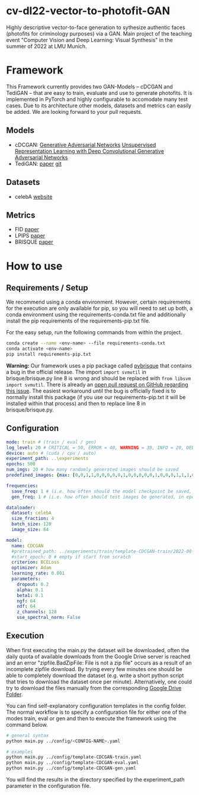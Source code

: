 # cv-dl22-vector-to-photofit-GAN
Highly descriptive vector-to-face generation to sythesize authentic faces (photofits for criminology purposes) via a GAN. Main project of the  teaching event "Computer Vision and Deep Learning: Visual Synthesis" in the summer of 2022 at LMU Munich.

# Framework
This Framework currently provides two GAN-Models – cDCGAN and TediGAN – that are easy to train, evaluate and use to generate photofits. It is implemented in PyTorch and highly configurable to accomodate many test cases. Due to its architecture other models, datasets and metrics can easily be added. We are looking forward to your pull requests.
## Models
- cDCGAN: [Generative Adversarial Networks](https://arxiv.org/abs/1406.2661) [Unsupervised Representation Learning with Deep Convolutional Generative Adversarial Networks](https://arxiv.org/abs/1511.06434)
- TediGAN: [paper](https://arxiv.org/abs/2012.03308) [git](https://github.com/IIGROUP/TediGAN)
## Datasets
- celebA [website](https://mmlab.ie.cuhk.edu.hk/projects/CelebA.html)
## Metrics
- FID [paper](https://proceedings.neurips.cc/paper/2017/hash/8a1d694707eb0fefe65871369074926d-Abstract.htm)
- LPIPS [paper](https://arxiv.org/abs/1801.03924)
- BRISQUE [paper](https://ieeexplore.ieee.org/document/6272356)
# How to use
## Requirements / Setup
We recommend using a conda environment.
However, certain requirements for the execution are only available for pip, so you will need to set up both, a conda
environment using the requirements-conda.txt file and additionally install the pip requirements of the
requirements-pip.txt file.

For the easy setup, run the following commands from within the project. 

```bash
conda create --name <env-name> --file requirements-conda.txt
conda activate <env-name>
pip install requirements-pip.txt
```

**Warning:** Our framework uses a pip package called [pybrisque](https://pypi.org/project/pybrisque/) that contains a bug in
the official release. The import `import svmutil` in brisque/brisque.py line 8 is wrong and should be replaced with
`from libsvm import svmutil`. There is already an
[open pull request on GitHub regarding this issue](https://github.com/bukalapak/pybrisque/pull/14).
The easiest workaround until the bug is officially fixed is to normally install this package
(if you use our requirements-pip.txt it will be installed within that process) and then to replace line 8 in
brisque/brisque.py.

## Configuration
```yaml
mode: train # (train / eval / gen)
log_level: 20 # CRITICAL = 50, ERROR = 40, WARNING = 30, INFO = 20, DEBUG = 10, NOTSET = 0
device: auto # (cuda / cpu / auto)
experiment_path: ..\experiments
epochs: 500
num_imgs: 20 # how many randomly generated images should be saved
predefined_images: {max: [0,0,1,1,0,0,0,0,0,1,0,0,0,0,0,1,0,0,0,1,1,1,0,0,1,0,1,0,0,0,0,1,0,0,0,0,0,0,0,1], daniel: [0,1,1,1,0,0,0,1,0,0,0,1,0,0,0,0,0,0,0,0,1,1,0,0,1,0,1,0,1,0,0,1,0,0,0,0,0,0,0,1]}

frequencies:
  save_freq: 1 # (i.e. how often should the model checkpoint be saved, in epochs)
  gen_freq: 1 # (i.e. how often should test images be generated, in epochs)

dataloader:
  dataset: celebA
  size_fraction: 4
  batch_size: 128
  image_size: 64

model:
  name: CDCGAN
  #pretrained_path: ../experiments/train/template-CDCGAN-train/2022-08-10-10-08-52 # empty if start from scratch
  #start_epoch: 0 # empty if start from scratch
  criterion: BCELoss
  optimizer: Adam
  learning_rate: 0.001
  parameters:
    dropout: 0.2
    alpha: 0.1
    beta1: 0.1
    ngf: 64
    ndf: 64
    z_channels: 128
    use_spectral_norm: False
```

## Execution
When first executing the main.py the dataset will be downloaded, often the daily quota of available downloads from the
Google Drive server is reached and an error "zipfile.BadZipFile: File is not a zip file" occurs as a result of an
incomplete zipfile download. By trying every few minutes one should be able to completely download the dataset
(e.g. write a short python script that tries to download the dataset once per minute).
Alternatively, one could try to download the files manually from the corresponding
[Google Drive Folder](https://drive.google.com/drive/folders/0B7EVK8r0v71pTUZsaXdaSnZBZzg?resourcekey=0-rJlzl934LzC-Xp28GeIBzQ).

You can find self-explanatory configuration templates in the config folder.
The normal workflow is to specify a configuration file for either one of the modes train, eval or gen and then to
execute the framework using the command below.

```bash
# general syntax
python main.py ../config/<CONFIG-NAME>.yaml

# examples
python main.py ../config/template-CDCGAN-train.yaml
python main.py ../config/template-CDCGAN-eval.yaml
python main.py ../config/template-CDCGAN-gen.yaml
```

You will find the results in the directory specified by the experiment_path parameter in the configuration file.
